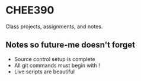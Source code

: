 # CHEE390
<p> Class projects, assignments, and notes. </p>

## Notes so future-me doesn't forget
<ul>
    <li> Source control setup is complete </li>
    <li> All git commands must begin with ! </li>
    <li> Live scripts are beautiful </li>
</ul>
